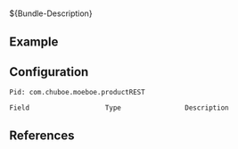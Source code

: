 # 

${Bundle-Description}

## Example

## Configuration

	Pid: com.chuboe.moeboe.productREST
	
	Field					Type				Description
		
	
## References

